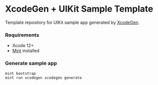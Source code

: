# XcodeGen + UIKit Sample Template
Template repository for UIKit sample app generated by [XcodeGen](https://github.com/yonaskolb/XcodeGen).

### Requirements
- Xcode 12+
- [Mint](https://github.com/yonaskolb/Mint#installing) installed

### Generate sample app

```
mint bootstrap
mint run xcodegen xcodegen generate
```